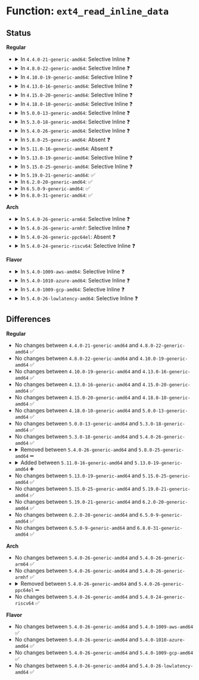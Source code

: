 # Function: <code>ext4_read_inline_data</code>

## Status
<b>Regular</b>
<ul>
<li>
<details>
<summary>In <code>4.4.0-21-generic-amd64</code>: Selective Inline ❓</summary>

```c
int ext4_read_inline_data(struct inode * inode, void * buffer, unsigned int len, struct ext4_iloc * iloc)
```

```json
{
  "name": "ext4_read_inline_data",
  "collision_type": "Unique Static",
  "inline_type": "Selective",
  "funcs": [
    {
      "addr": 18446744071581858704,
      "name": "ext4_read_inline_data",
      "external": false,
      "loc": "fs/ext4/inline.c:164",
      "file": "fs/ext4/inline.c",
      "inline": "not declared, inlined",
      "caller_inline": [],
      "caller_func": [
        "fs/ext4/inline.c:ext4_convert_inline_data_nolock",
        "fs/ext4/inline.c:ext4_read_inline_page",
        "fs/ext4/inline.c:htree_inlinedir_to_tree",
        "fs/ext4/inline.c:ext4_read_inline_dir"
      ]
    }
  ],
  "symbols": [
    {
      "addr": 18446744071581858704,
      "name": "ext4_read_inline_data",
      "section": ".text",
      "bind": "STB_LOCAL",
      "size": 284
    }
  ]
}
```
</details>
</li>
<li>
<details>
<summary>In <code>4.8.0-22-generic-amd64</code>: Selective Inline ❓</summary>

```c
int ext4_read_inline_data(struct inode * inode, void * buffer, unsigned int len, struct ext4_iloc * iloc)
```

```json
{
  "name": "ext4_read_inline_data",
  "collision_type": "Unique Static",
  "inline_type": "Selective",
  "funcs": [
    {
      "addr": 18446744071582054464,
      "name": "ext4_read_inline_data",
      "external": false,
      "loc": "fs/ext4/inline.c:164",
      "file": "fs/ext4/inline.c",
      "inline": "not declared, inlined",
      "caller_inline": [],
      "caller_func": [
        "fs/ext4/inline.c:ext4_read_inline_dir",
        "fs/ext4/inline.c:htree_inlinedir_to_tree",
        "fs/ext4/inline.c:ext4_convert_inline_data_nolock",
        "fs/ext4/inline.c:ext4_read_inline_page"
      ]
    }
  ],
  "symbols": [
    {
      "addr": 18446744071582054464,
      "name": "ext4_read_inline_data",
      "section": ".text",
      "bind": "STB_LOCAL",
      "size": 284
    }
  ]
}
```
</details>
</li>
<li>
<details>
<summary>In <code>4.10.0-19-generic-amd64</code>: Selective Inline ❓</summary>

```c
int ext4_read_inline_data(struct inode * inode, void * buffer, unsigned int len, struct ext4_iloc * iloc)
```

```json
{
  "name": "ext4_read_inline_data",
  "collision_type": "Unique Static",
  "inline_type": "Selective",
  "funcs": [
    {
      "addr": 18446744071582144096,
      "name": "ext4_read_inline_data",
      "external": false,
      "loc": "fs/ext4/inline.c:164",
      "file": "fs/ext4/inline.c",
      "inline": "not declared, inlined",
      "caller_inline": [],
      "caller_func": [
        "fs/ext4/inline.c:ext4_read_inline_dir",
        "fs/ext4/inline.c:htree_inlinedir_to_tree",
        "fs/ext4/inline.c:ext4_convert_inline_data_nolock",
        "fs/ext4/inline.c:ext4_read_inline_page"
      ]
    }
  ],
  "symbols": [
    {
      "addr": 18446744071582144096,
      "name": "ext4_read_inline_data",
      "section": ".text",
      "bind": "STB_LOCAL",
      "size": 284
    }
  ]
}
```
</details>
</li>
<li>
<details>
<summary>In <code>4.13.0-16-generic-amd64</code>: Selective Inline ❓</summary>

```c
int ext4_read_inline_data(struct inode * inode, void * buffer, unsigned int len, struct ext4_iloc * iloc)
```

```json
{
  "name": "ext4_read_inline_data",
  "collision_type": "Unique Static",
  "inline_type": "Selective",
  "funcs": [
    {
      "addr": 18446744071581963808,
      "name": "ext4_read_inline_data",
      "external": false,
      "loc": "fs/ext4/inline.c:164",
      "file": "fs/ext4/inline.c",
      "inline": "not declared, inlined",
      "caller_inline": [],
      "caller_func": [
        "fs/ext4/inline.c:ext4_read_inline_dir",
        "fs/ext4/inline.c:htree_inlinedir_to_tree",
        "fs/ext4/inline.c:ext4_convert_inline_data_nolock",
        "fs/ext4/inline.c:ext4_read_inline_page"
      ]
    }
  ],
  "symbols": [
    {
      "addr": 18446744071581963808,
      "name": "ext4_read_inline_data",
      "section": ".text",
      "bind": "STB_LOCAL",
      "size": 308
    }
  ]
}
```
</details>
</li>
<li>
<details>
<summary>In <code>4.15.0-20-generic-amd64</code>: Selective Inline ❓</summary>

```c
int ext4_read_inline_data(struct inode * inode, void * buffer, unsigned int len, struct ext4_iloc * iloc)
```

```json
{
  "name": "ext4_read_inline_data",
  "collision_type": "Unique Static",
  "inline_type": "Selective",
  "funcs": [
    {
      "addr": 18446744071582112864,
      "name": "ext4_read_inline_data",
      "external": false,
      "loc": "fs/ext4/inline.c:165",
      "file": "fs/ext4/inline.c",
      "inline": "not declared, inlined",
      "caller_inline": [],
      "caller_func": [
        "fs/ext4/inline.c:ext4_read_inline_dir",
        "fs/ext4/inline.c:htree_inlinedir_to_tree",
        "fs/ext4/inline.c:ext4_convert_inline_data_nolock",
        "fs/ext4/inline.c:ext4_read_inline_page"
      ]
    }
  ],
  "symbols": [
    {
      "addr": 18446744071582112864,
      "name": "ext4_read_inline_data",
      "section": ".text",
      "bind": "STB_LOCAL",
      "size": 308
    }
  ]
}
```
</details>
</li>
<li>
<details>
<summary>In <code>4.18.0-10-generic-amd64</code>: Selective Inline ❓</summary>

```c
int ext4_read_inline_data(struct inode * inode, void * buffer, unsigned int len, struct ext4_iloc * iloc)
```

```json
{
  "name": "ext4_read_inline_data",
  "collision_type": "Unique Static",
  "inline_type": "Selective",
  "funcs": [
    {
      "addr": 18446744071582301248,
      "name": "ext4_read_inline_data",
      "external": false,
      "loc": "fs/ext4/inline.c:164",
      "file": "fs/ext4/inline.c",
      "inline": "not declared, inlined",
      "caller_inline": [],
      "caller_func": [
        "fs/ext4/inline.c:ext4_read_inline_dir",
        "fs/ext4/inline.c:htree_inlinedir_to_tree",
        "fs/ext4/inline.c:ext4_convert_inline_data_nolock",
        "fs/ext4/inline.c:ext4_read_inline_page"
      ]
    }
  ],
  "symbols": [
    {
      "addr": 18446744071582301248,
      "name": "ext4_read_inline_data",
      "section": ".text",
      "bind": "STB_LOCAL",
      "size": 291
    }
  ]
}
```
</details>
</li>
<li>
<details>
<summary>In <code>5.0.0-13-generic-amd64</code>: Selective Inline ❓</summary>

```c
int ext4_read_inline_data(struct inode * inode, void * buffer, unsigned int len, struct ext4_iloc * iloc)
```

```json
{
  "name": "ext4_read_inline_data",
  "collision_type": "Unique Static",
  "inline_type": "Selective",
  "funcs": [
    {
      "addr": 18446744071582399872,
      "name": "ext4_read_inline_data",
      "external": false,
      "loc": "fs/ext4/inline.c:164",
      "file": "fs/ext4/inline.c",
      "inline": "not declared, inlined",
      "caller_inline": [],
      "caller_func": [
        "fs/ext4/inline.c:ext4_read_inline_dir",
        "fs/ext4/inline.c:htree_inlinedir_to_tree",
        "fs/ext4/inline.c:ext4_convert_inline_data_nolock",
        "fs/ext4/inline.c:ext4_read_inline_page"
      ]
    }
  ],
  "symbols": [
    {
      "addr": 18446744071582399872,
      "name": "ext4_read_inline_data",
      "section": ".text",
      "bind": "STB_LOCAL",
      "size": 291
    }
  ]
}
```
</details>
</li>
<li>
<details>
<summary>In <code>5.3.0-18-generic-amd64</code>: Selective Inline ❓</summary>

```c
int ext4_read_inline_data(struct inode * inode, void * buffer, unsigned int len, struct ext4_iloc * iloc)
```

```json
{
  "name": "ext4_read_inline_data",
  "collision_type": "Unique Static",
  "inline_type": "Selective",
  "funcs": [
    {
      "addr": 18446744071582567568,
      "name": "ext4_read_inline_data",
      "external": false,
      "loc": "fs/ext4/inline.c:164",
      "file": "fs/ext4/inline.c",
      "inline": "not declared, inlined",
      "caller_inline": [],
      "caller_func": [
        "fs/ext4/inline.c:ext4_read_inline_dir",
        "fs/ext4/inline.c:ext4_inlinedir_to_tree",
        "fs/ext4/inline.c:ext4_convert_inline_data_nolock",
        "fs/ext4/inline.c:ext4_read_inline_page"
      ]
    }
  ],
  "symbols": [
    {
      "addr": 18446744071582567568,
      "name": "ext4_read_inline_data",
      "section": ".text",
      "bind": "STB_LOCAL",
      "size": 295
    }
  ]
}
```
</details>
</li>
<li>
<details>
<summary>In <code>5.4.0-26-generic-amd64</code>: Selective Inline ❓</summary>

```c
int ext4_read_inline_data(struct inode * inode, void * buffer, unsigned int len, struct ext4_iloc * iloc)
```

```json
{
  "name": "ext4_read_inline_data",
  "collision_type": "Unique Static",
  "inline_type": "Selective",
  "funcs": [
    {
      "addr": 18446744071582668512,
      "name": "ext4_read_inline_data",
      "external": false,
      "loc": "fs/ext4/inline.c:164",
      "file": "fs/ext4/inline.c",
      "inline": "not declared, inlined",
      "caller_inline": [],
      "caller_func": [
        "fs/ext4/inline.c:ext4_read_inline_dir",
        "fs/ext4/inline.c:ext4_inlinedir_to_tree",
        "fs/ext4/inline.c:ext4_convert_inline_data_nolock",
        "fs/ext4/inline.c:ext4_read_inline_page"
      ]
    }
  ],
  "symbols": [
    {
      "addr": 18446744071582668512,
      "name": "ext4_read_inline_data",
      "section": ".text",
      "bind": "STB_LOCAL",
      "size": 295
    }
  ]
}
```
</details>
</li>
<li>
<details>
<summary>In <code>5.8.0-25-generic-amd64</code>: Absent ❓</summary>

```json
{
  "name": "ext4_read_inline_data",
  "collision_type": "Unique Static",
  "inline_type": "Selective",
  "funcs": [
    {
      "addr": 18446744071582990916,
      "name": "ext4_read_inline_data",
      "external": false,
      "loc": "fs/ext4/inline.c:164",
      "file": "fs/ext4/inline.c",
      "inline": "not declared, inlined",
      "caller_inline": [
        "fs/ext4/inline.c:ext4_read_inline_dir",
        "fs/ext4/inline.c:ext4_inlinedir_to_tree",
        "fs/ext4/inline.c:ext4_convert_inline_data_nolock",
        "fs/ext4/inline.c:ext4_read_inline_page"
      ],
      "caller_func": [
        "fs/ext4/inline.c:ext4_read_inline_dir",
        "fs/ext4/inline.c:ext4_inlinedir_to_tree",
        "fs/ext4/inline.c:ext4_convert_inline_data_nolock",
        "fs/ext4/inline.c:ext4_read_inline_page"
      ]
    }
  ],
  "symbols": [
    {
      "addr": 18446744071582979344,
      "name": "ext4_read_inline_data.part.0.isra.0",
      "section": ".text",
      "bind": "STB_LOCAL",
      "size": 255
    }
  ]
}
```
</details>
</li>
<li>
<details>
<summary>In <code>5.11.0-16-generic-amd64</code>: Absent ❓</summary>

```json
{
  "name": "ext4_read_inline_data",
  "collision_type": "Unique Static",
  "inline_type": "Selective",
  "funcs": [
    {
      "addr": 18446744071583066580,
      "name": "ext4_read_inline_data",
      "external": false,
      "loc": "fs/ext4/inline.c:164",
      "file": "fs/ext4/inline.c",
      "inline": "not declared, inlined",
      "caller_inline": [
        "fs/ext4/inline.c:ext4_read_inline_dir",
        "fs/ext4/inline.c:ext4_inlinedir_to_tree",
        "fs/ext4/inline.c:ext4_convert_inline_data_nolock",
        "fs/ext4/inline.c:ext4_read_inline_page"
      ],
      "caller_func": [
        "fs/ext4/inline.c:ext4_read_inline_dir",
        "fs/ext4/inline.c:ext4_inlinedir_to_tree",
        "fs/ext4/inline.c:ext4_convert_inline_data_nolock",
        "fs/ext4/inline.c:ext4_read_inline_page"
      ]
    }
  ],
  "symbols": [
    {
      "addr": 18446744071583054832,
      "name": "ext4_read_inline_data.part.0.isra.0",
      "section": ".text",
      "bind": "STB_LOCAL",
      "size": 255
    }
  ]
}
```
</details>
</li>
<li>
<details>
<summary>In <code>5.13.0-19-generic-amd64</code>: Selective Inline ❓</summary>

```c
int ext4_read_inline_data(struct inode * inode, void * buffer, unsigned int len, struct ext4_iloc * iloc)
```

```json
{
  "name": "ext4_read_inline_data",
  "collision_type": "Unique Static",
  "inline_type": "Selective",
  "funcs": [
    {
      "addr": 18446744071583081296,
      "name": "ext4_read_inline_data",
      "external": false,
      "loc": "fs/ext4/inline.c:164",
      "file": "fs/ext4/inline.c",
      "inline": "not declared, inlined",
      "caller_inline": [],
      "caller_func": [
        "fs/ext4/inline.c:ext4_read_inline_dir",
        "fs/ext4/inline.c:ext4_inlinedir_to_tree",
        "fs/ext4/inline.c:ext4_convert_inline_data_nolock",
        "fs/ext4/inline.c:ext4_read_inline_page"
      ]
    }
  ],
  "symbols": [
    {
      "addr": 18446744071583081296,
      "name": "ext4_read_inline_data",
      "section": ".text",
      "bind": "STB_LOCAL",
      "size": 303
    }
  ]
}
```
</details>
</li>
<li>
<details>
<summary>In <code>5.15.0-25-generic-amd64</code>: Selective Inline ❓</summary>

```c
int ext4_read_inline_data(struct inode * inode, void * buffer, unsigned int len, struct ext4_iloc * iloc)
```

```json
{
  "name": "ext4_read_inline_data",
  "collision_type": "Unique Static",
  "inline_type": "Selective",
  "funcs": [
    {
      "addr": 18446744071583419936,
      "name": "ext4_read_inline_data",
      "external": false,
      "loc": "fs/ext4/inline.c:165",
      "file": "fs/ext4/inline.c",
      "inline": "not declared, inlined",
      "caller_inline": [],
      "caller_func": [
        "fs/ext4/inline.c:ext4_read_inline_dir",
        "fs/ext4/inline.c:ext4_inlinedir_to_tree",
        "fs/ext4/inline.c:ext4_convert_inline_data_nolock",
        "fs/ext4/inline.c:ext4_read_inline_page"
      ]
    }
  ],
  "symbols": [
    {
      "addr": 18446744071583419936,
      "name": "ext4_read_inline_data",
      "section": ".text",
      "bind": "STB_LOCAL",
      "size": 303
    }
  ]
}
```
</details>
</li>
<li>
<details>
<summary>In <code>5.19.0-21-generic-amd64</code>: ✅</summary>

```c
int ext4_read_inline_data(struct inode * inode, void * buffer, unsigned int len, struct ext4_iloc * iloc)
```

```json
{
  "name": "ext4_read_inline_data",
  "collision_type": "Unique Static",
  "inline_type": "No",
  "funcs": [
    {
      "addr": 18446744071583936080,
      "name": "ext4_read_inline_data",
      "external": false,
      "loc": "fs/ext4/inline.c:169",
      "file": "fs/ext4/inline.c",
      "inline": "seen, unknown",
      "caller_inline": [],
      "caller_func": [
        "fs/ext4/inline.c:ext4_read_inline_link",
        "fs/ext4/inline.c:ext4_read_inline_dir",
        "fs/ext4/inline.c:ext4_inlinedir_to_tree",
        "fs/ext4/inline.c:ext4_convert_inline_data_nolock",
        "fs/ext4/inline.c:ext4_read_inline_page"
      ]
    }
  ],
  "symbols": [
    {
      "addr": 18446744071583936080,
      "name": "ext4_read_inline_data",
      "section": ".text",
      "bind": "STB_LOCAL",
      "size": 381
    }
  ]
}
```
</details>
</li>
<li>
<details>
<summary>In <code>6.2.0-20-generic-amd64</code>: ✅</summary>

```c
int ext4_read_inline_data(struct inode * inode, void * buffer, unsigned int len, struct ext4_iloc * iloc)
```

```json
{
  "name": "ext4_read_inline_data",
  "collision_type": "Unique Static",
  "inline_type": "No",
  "funcs": [
    {
      "addr": 18446744071584563952,
      "name": "ext4_read_inline_data",
      "external": false,
      "loc": "fs/ext4/inline.c:169",
      "file": "fs/ext4/inline.c",
      "inline": "seen, unknown",
      "caller_inline": [],
      "caller_func": [
        "fs/ext4/inline.c:ext4_read_inline_link",
        "fs/ext4/inline.c:ext4_read_inline_dir",
        "fs/ext4/inline.c:ext4_inlinedir_to_tree",
        "fs/ext4/inline.c:ext4_convert_inline_data_nolock",
        "fs/ext4/inline.c:ext4_read_inline_page"
      ]
    }
  ],
  "symbols": [
    {
      "addr": 18446744071584563952,
      "name": "ext4_read_inline_data",
      "section": ".text",
      "bind": "STB_LOCAL",
      "size": 381
    }
  ]
}
```
</details>
</li>
<li>
<details>
<summary>In <code>6.5.0-9-generic-amd64</code>: ✅</summary>

```c
int ext4_read_inline_data(struct inode * inode, void * buffer, unsigned int len, struct ext4_iloc * iloc)
```

```json
{
  "name": "ext4_read_inline_data",
  "collision_type": "Unique Static",
  "inline_type": "No",
  "funcs": [
    {
      "addr": 18446744071584792896,
      "name": "ext4_read_inline_data",
      "external": false,
      "loc": "fs/ext4/inline.c:178",
      "file": "fs/ext4/inline.c",
      "inline": "seen, unknown",
      "caller_inline": [],
      "caller_func": [
        "fs/ext4/inline.c:ext4_read_inline_link",
        "fs/ext4/inline.c:ext4_read_inline_dir",
        "fs/ext4/inline.c:ext4_inlinedir_to_tree",
        "fs/ext4/inline.c:ext4_convert_inline_data_nolock",
        "fs/ext4/inline.c:ext4_read_inline_folio"
      ]
    }
  ],
  "symbols": [
    {
      "addr": 18446744071584792896,
      "name": "ext4_read_inline_data",
      "section": ".text",
      "bind": "STB_LOCAL",
      "size": 381
    }
  ]
}
```
</details>
</li>
<li>
<details>
<summary>In <code>6.8.0-31-generic-amd64</code>: ✅</summary>

```c
int ext4_read_inline_data(struct inode * inode, void * buffer, unsigned int len, struct ext4_iloc * iloc)
```

```json
{
  "name": "ext4_read_inline_data",
  "collision_type": "Unique Static",
  "inline_type": "No",
  "funcs": [
    {
      "addr": 18446744071585025744,
      "name": "ext4_read_inline_data",
      "external": false,
      "loc": "fs/ext4/inline.c:178",
      "file": "fs/ext4/inline.c",
      "inline": "seen, unknown",
      "caller_inline": [],
      "caller_func": [
        "fs/ext4/inline.c:ext4_read_inline_link",
        "fs/ext4/inline.c:ext4_read_inline_dir",
        "fs/ext4/inline.c:ext4_inlinedir_to_tree",
        "fs/ext4/inline.c:ext4_convert_inline_data_nolock",
        "fs/ext4/inline.c:ext4_read_inline_folio"
      ]
    }
  ],
  "symbols": [
    {
      "addr": 18446744071585025744,
      "name": "ext4_read_inline_data",
      "section": ".text",
      "bind": "STB_LOCAL",
      "size": 381
    }
  ]
}
```
</details>
</li>
</ul>
<b>Arch</b>
<ul>
<li>
<details>
<summary>In <code>5.4.0-26-generic-arm64</code>: Selective Inline ❓</summary>

```c
int ext4_read_inline_data(struct inode * inode, void * buffer, unsigned int len, struct ext4_iloc * iloc)
```

```json
{
  "name": "ext4_read_inline_data",
  "collision_type": "Unique Static",
  "inline_type": "Selective",
  "funcs": [
    {
      "addr": 18446603336494320800,
      "name": "ext4_read_inline_data",
      "external": false,
      "loc": "fs/ext4/inline.c:164",
      "file": "fs/ext4/inline.c",
      "inline": "not declared, inlined",
      "caller_inline": [],
      "caller_func": [
        "fs/ext4/inline.c:ext4_read_inline_dir",
        "fs/ext4/inline.c:ext4_inlinedir_to_tree",
        "fs/ext4/inline.c:ext4_convert_inline_data_nolock",
        "fs/ext4/inline.c:ext4_read_inline_page"
      ]
    }
  ],
  "symbols": [
    {
      "addr": 18446603336494320800,
      "name": "ext4_read_inline_data",
      "section": ".text",
      "bind": "STB_LOCAL",
      "size": 224
    }
  ]
}
```
</details>
</li>
<li>
<details>
<summary>In <code>5.4.0-26-generic-armhf</code>: Selective Inline ❓</summary>

```c
int ext4_read_inline_data(struct inode * inode, void * buffer, unsigned int len, struct ext4_iloc * iloc)
```

```json
{
  "name": "ext4_read_inline_data",
  "collision_type": "Unique Static",
  "inline_type": "Selective",
  "funcs": [
    {
      "addr": 3227757572,
      "name": "ext4_read_inline_data",
      "external": false,
      "loc": "fs/ext4/inline.c:164",
      "file": "fs/ext4/inline.c",
      "inline": "not declared, inlined",
      "caller_inline": [],
      "caller_func": [
        "fs/ext4/inline.c:ext4_read_inline_dir",
        "fs/ext4/inline.c:ext4_inlinedir_to_tree",
        "fs/ext4/inline.c:ext4_convert_inline_data_nolock",
        "fs/ext4/inline.c:ext4_read_inline_page"
      ]
    }
  ],
  "symbols": [
    {
      "addr": 3227757572,
      "name": "ext4_read_inline_data",
      "section": ".text",
      "bind": "STB_LOCAL",
      "size": 192
    }
  ]
}
```
</details>
</li>
<li>
<details>
<summary>In <code>5.4.0-26-generic-ppc64el</code>: Absent ❓</summary>

```json
{
  "name": "ext4_read_inline_data",
  "collision_type": "Unique Static",
  "inline_type": "Selective",
  "funcs": [
    {
      "addr": 13835058055288057772,
      "name": "ext4_read_inline_data",
      "external": false,
      "loc": "fs/ext4/inline.c:164",
      "file": "fs/ext4/inline.c",
      "inline": "not declared, inlined",
      "caller_inline": [
        "fs/ext4/inline.c:ext4_read_inline_dir",
        "fs/ext4/inline.c:ext4_inlinedir_to_tree",
        "fs/ext4/inline.c:ext4_convert_inline_data_nolock",
        "fs/ext4/inline.c:ext4_read_inline_page"
      ],
      "caller_func": [
        "fs/ext4/inline.c:ext4_read_inline_dir",
        "fs/ext4/inline.c:ext4_inlinedir_to_tree",
        "fs/ext4/inline.c:ext4_convert_inline_data_nolock",
        "fs/ext4/inline.c:ext4_read_inline_page"
      ]
    }
  ],
  "symbols": [
    {
      "addr": 13835058055288044336,
      "name": "ext4_read_inline_data.part.0",
      "section": ".text",
      "bind": "STB_LOCAL",
      "size": 264
    }
  ]
}
```
</details>
</li>
<li>
<details>
<summary>In <code>5.4.0-24-generic-riscv64</code>: Selective Inline ❓</summary>

```c
int ext4_read_inline_data(struct inode * inode, void * buffer, unsigned int len, struct ext4_iloc * iloc)
```

```json
{
  "name": "ext4_read_inline_data",
  "collision_type": "Unique Static",
  "inline_type": "Selective",
  "funcs": [
    {
      "addr": 18446743936273760224,
      "name": "ext4_read_inline_data",
      "external": false,
      "loc": "fs/ext4/inline.c:164",
      "file": "fs/ext4/inline.c",
      "inline": "not declared, inlined",
      "caller_inline": [],
      "caller_func": [
        "fs/ext4/inline.c:ext4_read_inline_dir",
        "fs/ext4/inline.c:ext4_inlinedir_to_tree",
        "fs/ext4/inline.c:ext4_convert_inline_data_nolock",
        "fs/ext4/inline.c:ext4_read_inline_page"
      ]
    }
  ],
  "symbols": [
    {
      "addr": 18446743936273760224,
      "name": "ext4_read_inline_data",
      "section": ".text",
      "bind": "STB_LOCAL",
      "size": 204
    }
  ]
}
```
</details>
</li>
</ul>
<b>Flavor</b>
<ul>
<li>
<details>
<summary>In <code>5.4.0-1009-aws-amd64</code>: Selective Inline ❓</summary>

```c
int ext4_read_inline_data(struct inode * inode, void * buffer, unsigned int len, struct ext4_iloc * iloc)
```

```json
{
  "name": "ext4_read_inline_data",
  "collision_type": "Unique Static",
  "inline_type": "Selective",
  "funcs": [
    {
      "addr": 18446744071582637248,
      "name": "ext4_read_inline_data",
      "external": false,
      "loc": "fs/ext4/inline.c:164",
      "file": "fs/ext4/inline.c",
      "inline": "not declared, inlined",
      "caller_inline": [],
      "caller_func": [
        "fs/ext4/inline.c:ext4_read_inline_dir",
        "fs/ext4/inline.c:ext4_inlinedir_to_tree",
        "fs/ext4/inline.c:ext4_convert_inline_data_nolock",
        "fs/ext4/inline.c:ext4_read_inline_page"
      ]
    }
  ],
  "symbols": [
    {
      "addr": 18446744071582637248,
      "name": "ext4_read_inline_data",
      "section": ".text",
      "bind": "STB_LOCAL",
      "size": 295
    }
  ]
}
```
</details>
</li>
<li>
<details>
<summary>In <code>5.4.0-1010-azure-amd64</code>: Selective Inline ❓</summary>

```c
int ext4_read_inline_data(struct inode * inode, void * buffer, unsigned int len, struct ext4_iloc * iloc)
```

```json
{
  "name": "ext4_read_inline_data",
  "collision_type": "Unique Static",
  "inline_type": "Selective",
  "funcs": [
    {
      "addr": 18446744071582574416,
      "name": "ext4_read_inline_data",
      "external": false,
      "loc": "fs/ext4/inline.c:164",
      "file": "fs/ext4/inline.c",
      "inline": "not declared, inlined",
      "caller_inline": [],
      "caller_func": [
        "fs/ext4/inline.c:ext4_read_inline_dir",
        "fs/ext4/inline.c:ext4_inlinedir_to_tree",
        "fs/ext4/inline.c:ext4_convert_inline_data_nolock",
        "fs/ext4/inline.c:ext4_read_inline_page"
      ]
    }
  ],
  "symbols": [
    {
      "addr": 18446744071582574416,
      "name": "ext4_read_inline_data",
      "section": ".text",
      "bind": "STB_LOCAL",
      "size": 295
    }
  ]
}
```
</details>
</li>
<li>
<details>
<summary>In <code>5.4.0-1009-gcp-amd64</code>: Selective Inline ❓</summary>

```c
int ext4_read_inline_data(struct inode * inode, void * buffer, unsigned int len, struct ext4_iloc * iloc)
```

```json
{
  "name": "ext4_read_inline_data",
  "collision_type": "Unique Static",
  "inline_type": "Selective",
  "funcs": [
    {
      "addr": 18446744071582627104,
      "name": "ext4_read_inline_data",
      "external": false,
      "loc": "fs/ext4/inline.c:164",
      "file": "fs/ext4/inline.c",
      "inline": "not declared, inlined",
      "caller_inline": [],
      "caller_func": [
        "fs/ext4/inline.c:ext4_read_inline_dir",
        "fs/ext4/inline.c:ext4_inlinedir_to_tree",
        "fs/ext4/inline.c:ext4_convert_inline_data_nolock",
        "fs/ext4/inline.c:ext4_read_inline_page"
      ]
    }
  ],
  "symbols": [
    {
      "addr": 18446744071582627104,
      "name": "ext4_read_inline_data",
      "section": ".text",
      "bind": "STB_LOCAL",
      "size": 295
    }
  ]
}
```
</details>
</li>
<li>
<details>
<summary>In <code>5.4.0-26-lowlatency-amd64</code>: Selective Inline ❓</summary>

```c
int ext4_read_inline_data(struct inode * inode, void * buffer, unsigned int len, struct ext4_iloc * iloc)
```

```json
{
  "name": "ext4_read_inline_data",
  "collision_type": "Unique Static",
  "inline_type": "Selective",
  "funcs": [
    {
      "addr": 18446744071582710240,
      "name": "ext4_read_inline_data",
      "external": false,
      "loc": "fs/ext4/inline.c:164",
      "file": "fs/ext4/inline.c",
      "inline": "not declared, inlined",
      "caller_inline": [],
      "caller_func": [
        "fs/ext4/inline.c:ext4_read_inline_dir",
        "fs/ext4/inline.c:ext4_inlinedir_to_tree",
        "fs/ext4/inline.c:ext4_convert_inline_data_nolock",
        "fs/ext4/inline.c:ext4_read_inline_page"
      ]
    }
  ],
  "symbols": [
    {
      "addr": 18446744071582710240,
      "name": "ext4_read_inline_data",
      "section": ".text",
      "bind": "STB_LOCAL",
      "size": 295
    }
  ]
}
```
</details>
</li>
</ul>

## Differences
<b>Regular</b>
<ul>
<li>
No changes between <code>4.4.0-21-generic-amd64</code> and <code>4.8.0-22-generic-amd64</code> ✅
</li>
<li>
No changes between <code>4.8.0-22-generic-amd64</code> and <code>4.10.0-19-generic-amd64</code> ✅
</li>
<li>
No changes between <code>4.10.0-19-generic-amd64</code> and <code>4.13.0-16-generic-amd64</code> ✅
</li>
<li>
No changes between <code>4.13.0-16-generic-amd64</code> and <code>4.15.0-20-generic-amd64</code> ✅
</li>
<li>
No changes between <code>4.15.0-20-generic-amd64</code> and <code>4.18.0-10-generic-amd64</code> ✅
</li>
<li>
No changes between <code>4.18.0-10-generic-amd64</code> and <code>5.0.0-13-generic-amd64</code> ✅
</li>
<li>
No changes between <code>5.0.0-13-generic-amd64</code> and <code>5.3.0-18-generic-amd64</code> ✅
</li>
<li>
No changes between <code>5.3.0-18-generic-amd64</code> and <code>5.4.0-26-generic-amd64</code> ✅
</li>
<li>
<details>
<summary>Removed between <code>5.4.0-26-generic-amd64</code> and <code>5.8.0-25-generic-amd64</code> ➖</summary>

```c
int ext4_read_inline_data(struct inode * inode, void * buffer, unsigned int len, struct ext4_iloc * iloc)
```
</details>
</li>
<li>
<details>
<summary>Added between <code>5.11.0-16-generic-amd64</code> and <code>5.13.0-19-generic-amd64</code> ➕</summary>

```c
int ext4_read_inline_data(struct inode * inode, void * buffer, unsigned int len, struct ext4_iloc * iloc)
```
</details>
</li>
<li>
No changes between <code>5.13.0-19-generic-amd64</code> and <code>5.15.0-25-generic-amd64</code> ✅
</li>
<li>
No changes between <code>5.15.0-25-generic-amd64</code> and <code>5.19.0-21-generic-amd64</code> ✅
</li>
<li>
No changes between <code>5.19.0-21-generic-amd64</code> and <code>6.2.0-20-generic-amd64</code> ✅
</li>
<li>
No changes between <code>6.2.0-20-generic-amd64</code> and <code>6.5.0-9-generic-amd64</code> ✅
</li>
<li>
No changes between <code>6.5.0-9-generic-amd64</code> and <code>6.8.0-31-generic-amd64</code> ✅
</li>
</ul>
<b>Arch</b>
<ul>
<li>
No changes between <code>5.4.0-26-generic-amd64</code> and <code>5.4.0-26-generic-arm64</code> ✅
</li>
<li>
No changes between <code>5.4.0-26-generic-amd64</code> and <code>5.4.0-26-generic-armhf</code> ✅
</li>
<li>
<details>
<summary>Removed between <code>5.4.0-26-generic-amd64</code> and <code>5.4.0-26-generic-ppc64el</code> ➖</summary>

```c
int ext4_read_inline_data(struct inode * inode, void * buffer, unsigned int len, struct ext4_iloc * iloc)
```
</details>
</li>
<li>
No changes between <code>5.4.0-26-generic-amd64</code> and <code>5.4.0-24-generic-riscv64</code> ✅
</li>
</ul>
<b>Flavor</b>
<ul>
<li>
No changes between <code>5.4.0-26-generic-amd64</code> and <code>5.4.0-1009-aws-amd64</code> ✅
</li>
<li>
No changes between <code>5.4.0-26-generic-amd64</code> and <code>5.4.0-1010-azure-amd64</code> ✅
</li>
<li>
No changes between <code>5.4.0-26-generic-amd64</code> and <code>5.4.0-1009-gcp-amd64</code> ✅
</li>
<li>
No changes between <code>5.4.0-26-generic-amd64</code> and <code>5.4.0-26-lowlatency-amd64</code> ✅
</li>
</ul>
